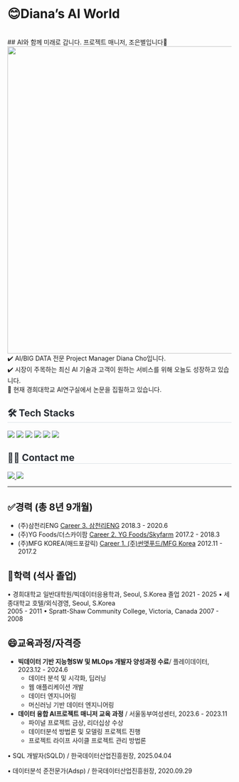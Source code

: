 
# 😊Diana’s AI World
 <br>
## AI와 함께 미래로 갑니다. 프로젝트 매니저, 조은별입니다👋
<img width=689 src="https://github.com/user-attachments/assets/6e84200b-c9e5-437a-af06-4d52916feb54">
 <br>
✔️ AI/BIG DATA 전문 Project Manager Diana Cho입니다. <br>
✔️ 시장이 주목하는 최신 AI 기술과 고객이 원하는 서비스를 위해 오늘도 성장하고 있습니다. <br>
🔭 현재 경희대학교 AI연구실에서 논문을 집필하고 있습니다. <br>



<div align= "left">
    <h2 style="border-bottom: 1px solid #d8dee4; color: #282d33;"> 🛠️ Tech Stacks </h2>
    <div style="margin: 0 auto; text-align: left;" align= "left">
      <img src="https://img.shields.io/badge/Python-3776AB?style=for-the-badge&logo=Python&logoColor=white">
      <img src="https://img.shields.io/badge/PyTorch-EE4C2C?style=for-the-badge&logo=PyTorch&logoColor=white">
      <img src="https://img.shields.io/badge/Spring Boot-6DB33F?style=for-the-badge&logo=Spring Boot&logoColor=white">
      <img src="https://img.shields.io/badge/Slack-4A154B?style=for-the-badge&logo=Slack&logoColor=white">
      <img src="https://img.shields.io/badge/Git-F05032?style=for-the-badge&logo=Git&logoColor=white">
      <img src="https://img.shields.io/badge/Figma-F24E1E?style=for-the-badge&logo=Figma&logoColor=white">
    </div>
</div>

<div align= "left">
    <h2 style="border-bottom: 1px solid #d8dee4; color: #282d33;"> 🧑‍💻 Contact me </h2>
    <div align= "left">
      <a href=https://www.notion.so/CRM-5fc9ad3ea1054a53a686292efcc77831?pvs=4> <img src="https://img.shields.io/badge/Notion-000000?style=for-the-badge&logo=Notion&logoColor=white&link=https://www.notion.so/CRM-5fc9ad3ea1054a53a686292efcc77831?pvs=4"> </a>
      <a href=mailto:piaristar@gmail.com> <img src="https://img.shields.io/badge/Gmail-EA4335?style=for-thebadge&logo=Gmail&logoColor=white&link=mailto:piaristar@gmail.com"> </a>
    </div>

---

## ✅**경력 (총 8년 9개월)**

- (주)삼천리ENG [Career 3. 삼천리ENG](https://www.notion.so/Career-3-ENG-1ca8ea12dc9181d895f6e56511b007bf?pvs=21)
  2018.3 - 2020.6 
- (주)YG Foods/더스카이팜 [Career 2. YG Foods/Skyfarm](https://www.notion.so/Career-2-YG-Foods-Skyfarm-1ca8ea12dc9181c7b0b4ec35e32376f7?pvs=21)
  2017.2 - 2018.3
- (주)MFG KOREA(매드포갈릭)  [Career 1. (주)썬앳푸드/MFG Korea](https://www.notion.so/Career-1-MFG-Korea-1ca8ea12dc9181fe9404fd6a0bb2e73e?pvs=21)
  2012.11 - 2017.2

## 🤔**학력 (석사 졸업)**

• 경희대학교 일반대학원/빅데이터응용학과, Seoul, S.Korea 졸업 
  2021 - 2025
• 세종대학교 호텔/외식경영, Seoul, S.Korea  
  2005 - 2011
• Spratt-Shaw Community College, Victoria, Canada 
  2007 - 2008

## 😄**교육과정/자격증**

- **빅데이터 기반 지능형SW 및 MLOps 개발자 양성과정 수료**/ 플레이데이터, 2023.12 - 2024.6
    - 데이터 분석 및 시각화, 딥러닝
    - 웹 애플리케이션 개발
    - 데이터 엔지니어링
    - 머신러닝 기반 데이터 엔지니어링
- **데이터 융합 AI프로젝트 매니저 교육 과정** / 서울동부여성센터, 2023.6 - 2023.11
    - 파이널 프로젝트 금상, 리더십상 수상
    - 데이터분석 방법론 및 모델링 프로젝트 진행
    - 프로젝트 라이프 사이클 프로젝트 관리 방법론

• SQL 개발자(SQLD) / 한국데이터산업진흥원장, 2025.04.04

• ﻿데이터분석 준전문가(Adsp) / 한국데이터산업진흥원장, 2020.09.29







<!--
**piaris/piaris** is a ✨ _special_ ✨ repository because its `README.md` (this file) appears on your GitHub profile.

Here are some ideas to get you started:

- 🔭 I’m currently working on ...
- 🌱 I’m currently learning ...
- 👯 I’m looking to collaborate on ...
- 🤔 I’m looking for help with ...
- 💬 Ask me about ...
- 📫 How to reach me: ...
- 😄 Pronouns: ...
- ⚡ Fun fact: ...
<img src="http://mazandi.herokuapp.com/api?handle={handle}&theme=dark"/>
-->

